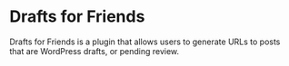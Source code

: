 # Drafts for Friends

Drafts for Friends is a plugin that allows users to generate URLs to posts that are WordPress drafts, or pending review. 